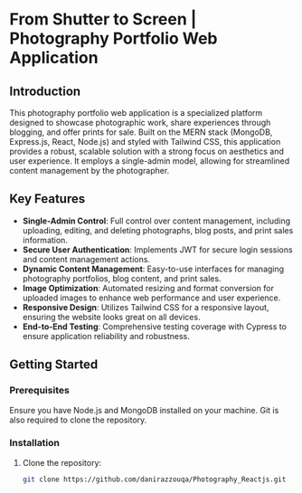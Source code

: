 # From Shutter to Screen | Photography Portfolio Web Application

## Introduction
This photography portfolio web application is a specialized platform designed to showcase photographic work, share experiences through blogging, and offer prints for sale. Built on the MERN stack (MongoDB, Express.js, React, Node.js) and styled with Tailwind CSS, this application provides a robust, scalable solution with a strong focus on aesthetics and user experience. It employs a single-admin model, allowing for streamlined content management by the photographer.

## Key Features
- **Single-Admin Control**: Full control over content management, including uploading, editing, and deleting photographs, blog posts, and print sales information.
- **Secure User Authentication**: Implements JWT for secure login sessions and content management actions.
- **Dynamic Content Management**: Easy-to-use interfaces for managing photography portfolios, blog content, and print sales.
- **Image Optimization**: Automated resizing and format conversion for uploaded images to enhance web performance and user experience.
- **Responsive Design**: Utilizes Tailwind CSS for a responsive layout, ensuring the website looks great on all devices.
- **End-to-End Testing**: Comprehensive testing coverage with Cypress to ensure application reliability and robustness.

## Getting Started

### Prerequisites
Ensure you have Node.js and MongoDB installed on your machine. Git is also required to clone the repository.

### Installation
1. Clone the repository:
   ```bash
   git clone https://github.com/danirazzouqa/Photography_Reactjs.git
